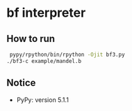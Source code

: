 # bf interpreter

## How to run

``` bash
 pypy/rpython/bin/rpython -Ojit bf3.py
./bf3-c example/mandel.b
```

## Notice

- PyPy: version 5.1.1
